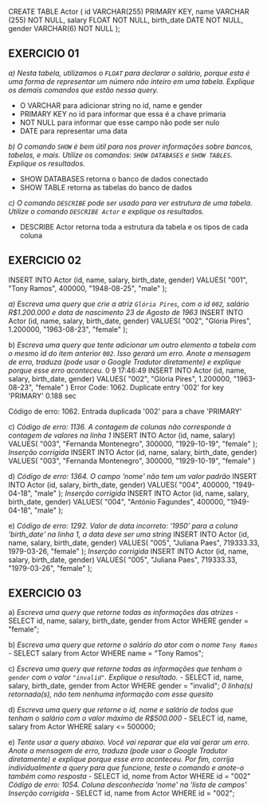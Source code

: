 CREATE TABLE Actor (
    id VARCHAR(255) PRIMARY KEY,
    name VARCHAR (255) NOT NULL,
    salary FLOAT NOT NULL,
    birth_date DATE NOT NULL,
    gender VARCHAR(6) NOT NULL
);

## EXERCICIO 01
*a) Nesta tabela, utilizamos o `FLOAT` para declarar o salário, porque esta é uma forma de representar um número não inteiro em uma tabela. Explique os demais comandos que estão nessa query.*
 - O VARCHAR para adicionar string no id, name e gender
 - PRIMARY KEY no id para informar que essa é a chave primaria
 - NOT NULL para informar que esse campo não pode ser nulo
 - DATE para representar uma data

*b) O comando `SHOW` é bem útil para nos prover informações sobre bancos, tabelas, e mais. Utilize os comandos: `SHOW DATABASES` e `SHOW TABLES`. Explique os resultados.*
 - SHOW DATABASES retorna o banco de dados conectado
 - SHOW TABLE retorna as tabelas do banco de dados

*c) O comando `DESCRIBE` pode ser usado para ver estrutura de uma tabela. Utilize o comando  `DESCRIBE Actor` e explique os resultados.*
 - DESCRIBE Actor retorna toda a estrutura da tabela e os tipos de cada coluna

## EXERCICIO 02
INSERT INTO Actor (id, name, salary, birth_date, gender)
VALUES(
  "001", 
  "Tony Ramos",
  400000,
  "1948-08-25", 
  "male"
);

*a) Escreva uma query que crie a atriz `Glória Pires`, com o id `002`, salário R$1.200.000 e data de nascimento 23 de Agosto de 1963*
INSERT INTO Actor (id, name, salary, birth_date, gender)
 VALUES(
   "002", 
   "Glória Pires",
   1.200000,
   "1963-08-23", 
   "female"
 );

b) *Escreva uma query que tente adicionar um outro elemento a tabela com o mesmo id do item anterior `002`. Isso gerará um erro. Anote a mensagem de erro, traduza (pode usar o Google Tradutor diretamente) e explique porque esse erro aconteceu.*
0	9	17:46:49	INSERT INTO Actor (id, name, salary, birth_date, gender)
 VALUES(
   "002", 
   "Glória Pires",
   1.200000,
   "1963-08-23", 
   "female"
 )	Error Code: 1062. Duplicate entry '002' for key 'PRIMARY'	0.188 sec

 Código de erro: 1062. Entrada duplicada '002' para a chave 'PRIMARY'

c) *Código de erro: 1136. A contagem de colunas não corresponde à contagem de valores na linha 1*
    INSERT INTO Actor (id, name, salary)
    VALUES(
        "003", 
        "Fernanda Montenegro",
        300000,
        "1929-10-19", 
        "female"
    );
    *Inserção corrigida*
    INSERT INTO Actor (id, name, salary, birth_date, gender)
    VALUES(
        "003", 
        "Fernanda Montenegro",
        300000,
        "1929-10-19", 
        "female"
    )

d) *Código de erro: 1364. O campo 'nome' não tem um valor padrão*
    INSERT INTO Actor (id, salary, birth_date, gender)
    VALUES(
        "004",
        400000,
        "1949-04-18", 
        "male"
    );
    *Inserção corrigida*
    INSERT INTO Actor (id, name, salary, birth_date, gender)
    VALUES(
        "004",
        "António Fagundes",
        400000,
        "1949-04-18", 
        "male"
    );

e) *Código de erro: 1292. Valor de data incorreto: '1950' para a coluna 'birth_date' na linha 1, a data deve ser uma string*
    INSERT INTO Actor (id, name, salary, birth_date, gender)
    VALUES(
        "005", 
        "Juliana Paes",
        719333.33,
        1979-03-26, 
        "female"
    );
    *Inserção corrigida*
    INSERT INTO Actor (id, name, salary, birth_date, gender)
    VALUES(
        "005", 
        "Juliana Paes",
        719333.33,
        "1979-03-26", 
        "female"
    );

## EXERCICIO 03
a) *Escreva uma query que retorne todas as informações das atrizes*
    - SELECT id, name, salary, birth_date, gender from Actor WHERE gender = "female";

b) *Escreva uma query que retorne o salário do ator com o nome `Tony Ramos`*
    - SELECT salary from Actor WHERE name = "Tony Ramos";

c) *Escreva uma query que retorne todas as informações que tenham o `gender` com o valor `"invalid"`. Explique o resultado.*
    - SELECT id, name, salary, birth_date, gender from Actor WHERE gender = "invalid";
    *0 linha(s) retornada(s), não tem nenhuma informação com esse quesito*

d) *Escreva uma query que retorne o id, nome e salário de todos que tenham o salário com o valor máximo de R$500.000*
    - SELECT id, name, salary from Actor WHERE salary <= 500000;

e) *Tente usar a query abaixo. Você vai reparar que ela vai gerar um erro. Anote a mensagem de erro, traduza (pode usar o Google Tradutor diretamente) e explique porque esse erro aconteceu. Por fim, corrija individualmente a query para que funcione, teste o comando e anote-o também como resposta*
    - SELECT id, nome from Actor WHERE id = "002"
*Código de erro: 1054. Coluna desconhecida 'nome' na 'lista de campos'*
 *Inserção corrigida*
    - SELECT id, name from Actor WHERE id = "002";